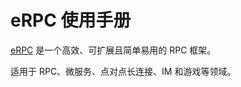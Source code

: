 # eRPC 使用手册

[eRPC](https://github.com/henrylee2cn/erpc) 是一个高效、可扩展且简单易用的 RPC 框架。

适用于 RPC、微服务、点对点长连接、IM 和游戏等领域。
